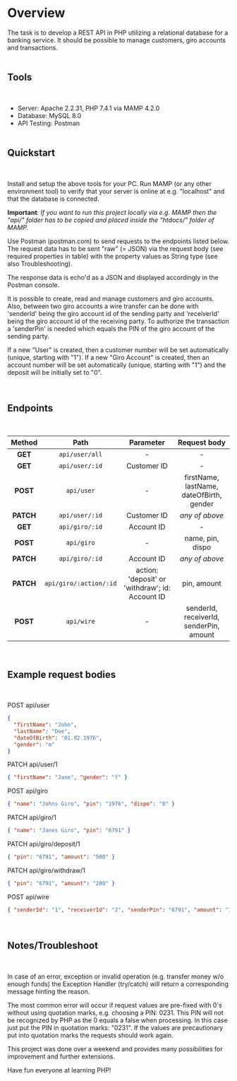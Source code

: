 # Overview

The task is to develop a REST API in PHP utilizing a relational database for a banking service. It should be possible to manage customers, giro accounts and transactions.
<br><br>

## Tools

<br>

- Server: Apache 2.2.31, PHP 7.4.1 via MAMP 4.2.0
- Database: MySQL 8.0
- API Testing: Postman
  <br><br>

## Quickstart

<br>

Install and setup the above tools for your PC. Run MAMP (or any other environment tool) to verify that your server is online at e.g. "localhost" and that the database is connected.

**Important**: _If you want to run this project locally via e.g. MAMP then the "api/" folder has to be copied and placed inside the "htdocs/" folder of MAMP._

Use Postman (postman.com) to send requests to the endpoints listed below. The request data has to be sent "raw" (= JSON) via the request body (see required properties in table) with the property values as String type (see also Troubleshooting).

The response data is echo'd as a JSON and displayed accordingly in the Postman console.

It is possible to create, read and manage customers and giro accounts.
Also, between two giro accounts a wire transfer can be done with 'senderId' being the giro account id of the sending party and 'receiverId' being the giro account id of the receiving party. To authorize the transaction a 'senderPin' is needed which equals the PIN of the giro account of the sending party.

If a new "User" is created, then a customer number will be set automatically (unique, starting with "1").
If a new "Giro Account" is created, then an account number will be set automatically (unique, starting with "1") and the deposit will be initially set to "0".

<br>

## Endpoints

<br>

|  Method   |          Path          |                    Parameter                    |               Request body               |
| :-------: | :--------------------: | :---------------------------------------------: | :--------------------------------------: |
|  **GET**  |     `api/user/all`     |                        -                        |                    -                     |
|  **GET**  |     `api/user/:id`     |                   Customer ID                   |                    -                     |
| **POST**  |       `api/user`       |                        -                        | firstName, lastName, dateOfBirth, gender |
| **PATCH** |     `api/user/:id`     |                   Customer ID                   |              _any of above_              |
|  **GET**  |     `api/giro/:id`     |                   Account ID                    |                    -                     |
| **POST**  |       `api/giro`       |                        -                        |             name, pin, dispo             |
| **PATCH** |     `api/giro/:id`     |                   Account ID                    |              _any of above_              |
| **PATCH** | `api/giro/:action/:id` | action: 'deposit' or 'withdraw'; id: Account ID |               pin, amount                |
| **POST**  |       `api/wire`       |                        -                        | senderId, receiverId, senderPin, amount  |

<br>

## Example request bodies

<br>

POST api/user

```json
{
  "firstName": "John",
  "lastName": "Doe",
  "dateOfBirth": "01.02.1976",
  "gender": "m"
}
```

PATCH api/user/1

```json
{ "firstName": "Jane", "gender": "f" }
```

POST api/giro

```json
{ "name": "Johns Giro", "pin": "1976", "dispo": "0" }
```

PATCH api/giro/1

```json
{ "name": "Janes Giro", "pin": "6791" }
```

PATCH api/giro/deposit/1

```json
{ "pin": "6791", "amount": "500" }
```

PATCH api/giro/withdraw/1

```json
{ "pin": "6791", "amount": "200" }
```

POST api/wire

```json
{ "senderId": "1", "receiverId": "2", "senderPin": "6791", "amount": "150" }
```

<br>

## Notes/Troubleshoot

<br>

In case of an error, exception or invalid operation (e.g. transfer money w/o enough funds) the Exception Handler (try/catch) will return a corresponding message hinting the reason.

The most common error will occur if request values are pre-fixed with 0's without using quotation marks, e.g. choosing a PIN: 0231. This PIN will not be recognized by PHP as the 0 equals a false when processing. In this case just put the PIN in quotation marks: "0231". If the values are precautionary put into quotation marks the requests should work again.

This project was done over a weekend and provides many possibilities for improvement and further extensions.

Have fun everyone at learning PHP!
